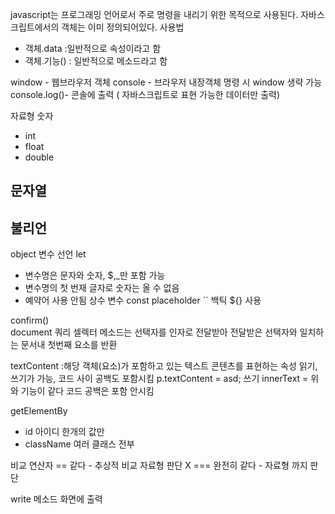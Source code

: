 javascript는 프로그래밍 언어로서 주로 명령을 내리기 위한 목적으로 사용된다.
자바스크립트에서의 객체는 이미 정의되어있다.
사용법
- 객체.data :일반적으로 속성이라고 함
- 객체.기능() : 일반적으로 메소드라고 함

window - 웹브라우저 객체
    console - 브라우저 내장객체 
명령 시 window 생략 가능 
        console.log()- 콘솔에 출력 ( 자바스크립트로 표현 가능한 데이터만 출력)

자료형 
숫자 
- int 
- float
- double

문자열
-

불리언
-

object
변수 선언 
let
- 변수명은 문자와 숫자, $,_만 포함 가능
- 변수명의 첫 번재 글자로 숫자는 올 수 없음
- 예약어 사용 안됨
상수 변수
const
placeholder ``
백틱 
${} 사용

confirm()   
document 쿼리 셀렉터 메소드는 선택자를 인자로 전달받아 전달받은 선택자와 일치하는 문서내 첫번째 요소를 반환

textContent :해당 객체(요소)가 포함하고 있는 텍스트 콘텐츠를 표현하는 속성 읽기, 쓰기가 가능, 코드 사이 공백도 포함시킴
p.textContent = asd; 쓰기
innerText = 위와 기능이 같다 코드 공백은 포함 안시킴

getElementBy 
- id 아이디 한개의 값만
- className 여러 클래스 전부

비교 연산자 
== 같다 - 추상적 비교 자료형 판단 X
=== 완전히 같다 - 자료형 까지 판단

write 메소드 
화면에 출력